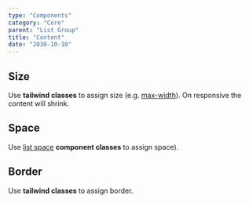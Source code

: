 ```yaml
---
type: "Components"
category: "Core"
parent: "List Group"
title: "Content"
date: "2030-10-10"
---
```


## Size

Use **tailwind classes** to assign size (e.g. [max-width](https://tailwindcss.com/docs/max-width)). On responsive the content will shrink.

<demo>
  <demovanilla src="vanilla/components/core/group/size">
  </demovanilla>
</demo>

<demo>
  <demovanilla src="vanilla/components/core/group/size-vertical">
  </demovanilla>
</demo>

## Space

Use [list space](/components/core/list/content#space) **component classes** to assign space).

<demo>
  <demovanilla src="vanilla/components/core/group/space">
  </demovanilla>
</demo>

<demo>
  <demovanilla src="vanilla/components/core/group/space-vertical">
  </demovanilla>
</demo>

## Border

Use **tailwind classes** to assign border.

<demo>
  <demovanilla src="vanilla/components/core/group/border">
  </demovanilla>
</demo>

<demo>
  <demovanilla src="vanilla/components/core/group/border-vertical">
  </demovanilla>
</demo>

